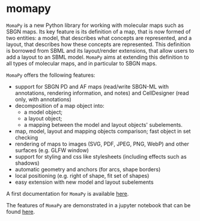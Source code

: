 # momapy

`MomaPy` is a new Python library for working with molecular maps such as SBGN maps.
Its key feature is its definition of a map, that is now formed of two entities: a model, that describes what concepts are represented, and a layout, that describes how these concepts are represented.
This definition is borrowed from SBML and its layout/render extensions, that allow users to add a layout to an SBML model.
`MomaPy` aims at extending this definition to all types of molecular maps, and in particular to SBGN maps.

`MomaPy` offers the following features:

* support for SBGN PD and AF maps (read/write SBGN-ML with annotations, rendering information, and notes) and CellDesigner (read only, with annotations)
* decomposition of a map object into:
    - a model object;
    - a layout object;
    - a mapping between the model and layout objects' subelements.
* map, model, layout and mapping objects comparison; fast object in set checking
* rendering of maps to images (SVG, PDF, JPEG, PNG, WebP) and other surfaces (e.g. GLFW window)
* support for styling and css like stylesheets (including effects such as shadows)
* automatic geometry and anchors (for arcs, shape borders)
* local positioning (e.g. right of shape, fit set of shapes)
* easy extension with new model and layout subelements

A first documentation for `MomaPy` is available [here](https://momapy.readthedocs.io/en/latest/).

The features of `MomaPy` are demonstrated in a jupyter notebook that can be found [here](https://github.com/adrienrougny/momapy/blob/main/demo/demo.ipynb).
